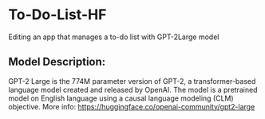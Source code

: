 # To-Do-List-HF
Editing an app that manages a to-do list with GPT-2Large model

## Model Description: 
GPT-2 Large is the 774M parameter version of GPT-2, a transformer-based language model created and released by OpenAI. 
The model is a pretrained model on English language using a causal language modeling (CLM) objective. More info: https://huggingface.co/openai-community/gpt2-large
